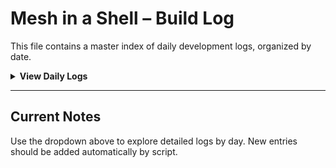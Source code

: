 
# Mesh in a Shell – Build Log

This file contains a master index of daily development logs, organized by date.

<details>
<summary><strong>View Daily Logs</strong></summary>

- [2025-04-06 Initial-Assembly](/docs/build-journal/2025-04-06_initial-assembly.md)
- """- [Add title here](/docs/andhere)"""

</details>

---

## Current Notes

Use the dropdown above to explore detailed logs by day. New entries should be added automatically by script.

